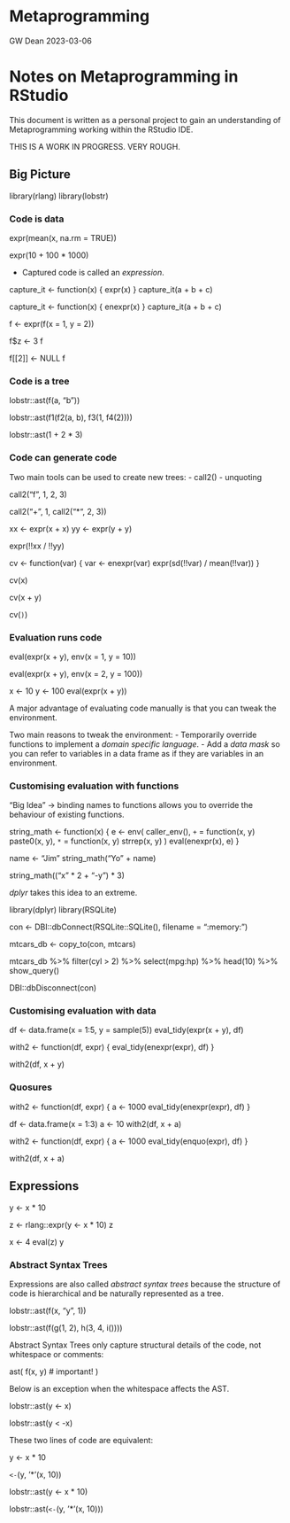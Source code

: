 Metaprogramming
================
GW Dean
2023-03-06

# Notes on Metaprogramming in RStudio

This document is written as a personal project to gain an understanding
of Metaprogramming working within the RStudio IDE.

THIS IS A WORK IN PROGRESS. VERY ROUGH.

## Big Picture

library(rlang) library(lobstr)

### Code is data

expr(mean(x, na.rm = TRUE))

expr(10 + 100 \* 1000)

-   Captured code is called an *expression*.

capture_it \<- function(x) { expr(x) } capture_it(a + b + c)

capture_it \<- function(x) { enexpr(x) } capture_it(a + b + c)

f \<- expr(f(x = 1, y = 2))

f\$z \<- 3 f

f\[\[2\]\] \<- NULL f

### Code is a tree

lobstr::ast(f(a, “b”))

lobstr::ast(f1(f2(a, b), f3(1, f4(2))))

lobstr::ast(1 + 2 \* 3)

### Code can generate code

Two main tools can be used to create new trees: - call2() - unquoting

call2(“f”, 1, 2, 3)

call2(“+”, 1, call2(“\*“, 2, 3))

xx \<- expr(x + x) yy \<- expr(y + y)

expr(!!xx / !!yy)

cv \<- function(var) { var \<- enexpr(var) expr(sd(!!var) / mean(!!var))
}

cv(x)

cv(x + y)

cv(`)`)

### Evaluation runs code

eval(expr(x + y), env(x = 1, y = 10))

eval(expr(x + y), env(x = 2, y = 100))

x \<- 10 y \<- 100 eval(expr(x + y))

A major advantage of evaluating code manually is that you can tweak the
environment.

Two main reasons to tweak the environment: - Temporarily override
functions to implement a *domain specific language*. - Add a *data mask*
so you can refer to variables in a data frame as if they are variables
in an environment.

### Customising evaluation with functions

“Big Idea” -\> binding names to functions allows you to override the
behaviour of existing functions.

string_math \<- function(x) { e \<- env( caller_env(), `+` = function(x,
y) paste0(x, y), `*` = function(x, y) strrep(x, y) ) eval(enexpr(x), e)
}

name \<- “Jim” string_math(“Yo” + name)

string_math((“x” \* 2 + “-y”) \* 3)

*dplyr* takes this idea to an extreme.

library(dplyr) library(RSQLite)

con \<- DBI::dbConnect(RSQLite::SQLite(), filename = “:memory:”)

mtcars_db \<- copy_to(con, mtcars)

mtcars_db %\>% filter(cyl \> 2) %\>% select(mpg:hp) %\>% head(10) %\>%
show_query()

DBI::dbDisconnect(con)

### Customising evaluation with data

df \<- data.frame(x = 1:5, y = sample(5)) eval_tidy(expr(x + y), df)

with2 \<- function(df, expr) { eval_tidy(enexpr(expr), df) }

with2(df, x + y)

### Quosures

with2 \<- function(df, expr) { a \<- 1000 eval_tidy(enexpr(expr), df) }

df \<- data.frame(x = 1:3) a \<- 10 with2(df, x + a)

with2 \<- function(df, expr) { a \<- 1000 eval_tidy(enquo(expr), df) }

with2(df, x + a)

## Expressions

y \<- x \* 10

z \<- rlang::expr(y \<- x \* 10) z

x \<- 4 eval(z) y

### Abstract Syntax Trees

Expressions are also called *abstract syntax trees* because the
structure of code is hierarchical and be naturally represented as a
tree.

lobstr::ast(f(x, “y”, 1))

lobstr::ast(f(g(1, 2), h(3, 4, i())))

Abstract Syntax Trees only capture structural details of the code, not
whitespace or comments:

ast( f(x, y) \# important! )

Below is an exception when the whitespace affects the AST.

lobstr::ast(y \<- x)

lobstr::ast(y \< -x)

These two lines of code are equivalent:

y \<- x \* 10

`<-`(y, ’\*’(x, 10))

lobstr::ast(y \<- x \* 10)

lobstr::ast(`<-`(y, ’\*’(x, 10)))
